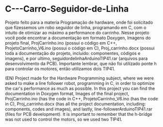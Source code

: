 # C---Carro-Seguidor-de-Linha

Projeto feito para a materia Programação de hardware, onde foi solicitado que fizessemos um robo seguidor de linha, programando em C, com o intuito de otimizar ao máximo a performance do carrinho.
Nesse projeto você pode encontrar a documentação em formato Doxygen, Imagens do projeto final, ProjCarrinho.ino (possui o código em C++, ProjetoCarrinho_V6.ino (possui o código em C), 
Proj_carrinho.docx (possui toda a documentação do projeto, incluido: componentes, códigos e imagens), e por ultimo, seguidordelinhaArduinoTIP41.rar (arquivos para desenvolvimento da PCB).
Importante lembrar, que não foi utilizado ponte h para controlar os motores, então utilizamos dois TIP41.

(EN)
Project made for the Hardware Programming subject, where we were asked to make a line follower robot, programming in C, in order to optimize the car's performance as much as possible.
In this project you can find the documentation in Doxygen format, Images of the final project, ProjCarrinho.ino (has the code in C++, ProjetoCarrinho_V6.ino (has the code in C),
Proj_carrinho.docx (has all the project documentation, including: components, codes and images), and lastly, line-followerArduinoTIP41.rar (files for PCB development).
It is important to remember that the h-bridge was not used to control the motors, so we used two TIP41.
